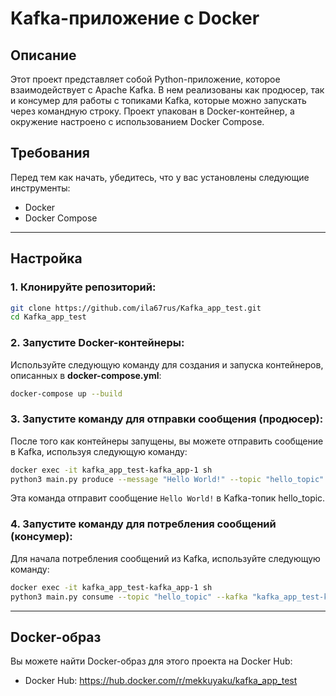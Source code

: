 # Kafka-приложение с Docker

## Описание
Этот проект представляет собой Python-приложение, которое взаимодействует с Apache Kafka. В нем реализованы как продюсер, так и консумер для работы с топиками Kafka, которые можно запускать через командную строку. Проект упакован в Docker-контейнер, а окружение настроено с использованием Docker Compose.

## Требования
Перед тем как начать, убедитесь, что у вас установлены следующие инструменты:

- Docker
- Docker Compose

---
## Настройка

### 1. Клонируйте репозиторий:
```bash
git clone https://github.com/ila67rus/Kafka_app_test.git
cd Kafka_app_test
```
### 2. Запустите Docker-контейнеры:
Используйте следующую команду для создания и запуска контейнеров, описанных в **docker-compose.yml**:
```bash
docker-compose up --build
```
### 3. Запустите команду для отправки сообщения (продюсер):
После того как контейнеры запущены, вы можете отправить сообщение в Kafka, используя следующую команду:
```bash
docker exec -it kafka_app_test-kafka_app-1 sh
python3 main.py produce --message "Hello World!" --topic "hello_topic" --kafka "kafka_app_test-kafka-1:9092"
```
Эта команда отправит сообщение `Hello World!` в Kafka-топик hello_topic.

### 4. Запустите команду для потребления сообщений (консумер):
Для начала потребления сообщений из Kafka, используйте следующую команду:
```bash
docker exec -it kafka_app_test-kafka_app-1 sh
python3 main.py consume --topic "hello_topic" --kafka "kafka_app_test-kafka-1:9092"
```
---
## Docker-образ
Вы можете найти Docker-образ для этого проекта на Docker Hub:
- Docker Hub: https://hub.docker.com/r/mekkuyaku/kafka_app_test
